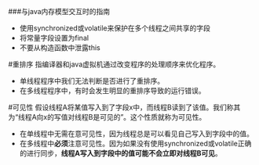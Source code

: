 ###与java内存模型交互时的指南
*    使用synchronized或volatile来保护在多个线程之间共享的字段
*    将常量字段设置为final
*    不要从构造函数中泄露this

#重排序
指编译器和java虚拟机通过改变程序的处理顺序来优化程序。

*    单线程程序中我们无法判断是否进行了重排序。
*    在多线程程序中，有时会发生明显的重排序导致的运行错误。

#可见性
假设线程A将某值写入到了字段x中，而线程B读到了该值。我们称其为“线程A向x的写值对线程B是可见的”。这个性质就称为可见性。

*    在单线程中无需在意可见性，因为线程总是可以看见自己写入到字段中的值。    
*    在多线程中**必须**注意可见性。因为如果没有使用synchronized或volatile正确的进行同步，**线程A写入到字段中的值可能不会立即对线程B可见**。 